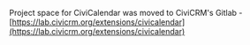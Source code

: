 Project space for CiviCalendar was moved to CiviCRM's Gitlab - [https://lab.civicrm.org/extensions/civicalendar](https://lab.civicrm.org/extensions/civicalendar)
